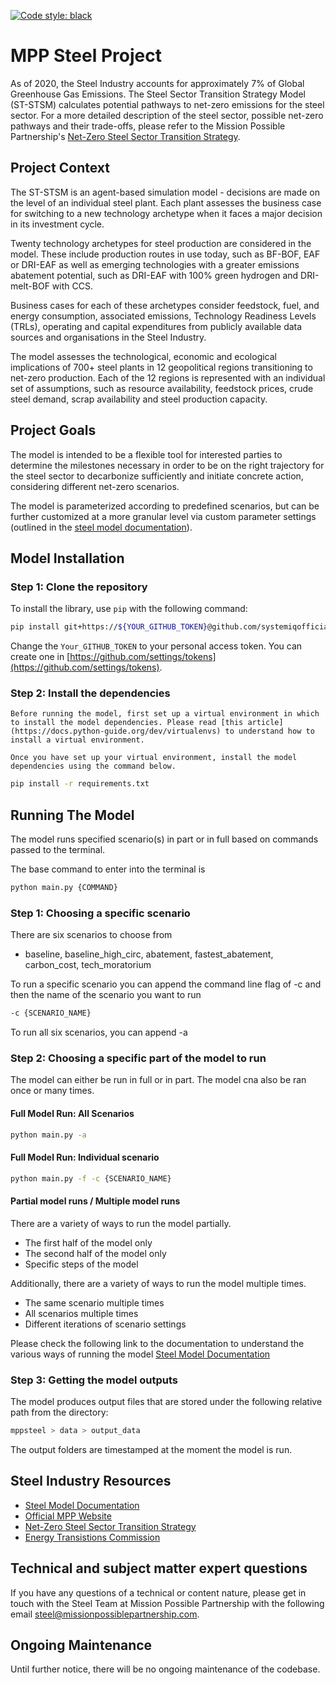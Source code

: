 [![Code style: black](https://img.shields.io/badge/code%20style-black-000000.svg)](https://github.com/psf/black)

# MPP Steel Project

As of 2020, the Steel Industry accounts for approximately 7% of Global Greenhouse Gas Emissions. The Steel Sector Transition Strategy Model (ST-STSM) calculates potential pathways to net-zero emissions for the steel sector. For a more detailed description of the steel sector, possible net-zero pathways and their trade-offs, please refer to the Mission Possible Partnership's [Net-Zero Steel Sector Transition Strategy](https://missionpossiblepartnership.org/wp-content/uploads/2021/10/MPP-Steel-Transition-Strategy-Oct-2021.pdf).

## Project Context

The ST-STSM is an agent-based simulation model - decisions are made on the level of an individual steel plant. Each plant assesses the business case for switching to a new technology archetype when it faces a major decision in its investment cycle.

Twenty technology archetypes for steel production are considered in the model. These include production routes in use today, such as BF-BOF, EAF or DRI-EAF as well as emerging technologies with a greater emissions abatement potential, such as DRI-EAF with 100% green hydrogen and DRI-melt-BOF with CCS.

Business cases for each of these archetypes consider feedstock, fuel, and energy consumption, associated emissions, Technology Readiness Levels (TRLs), operating and capital expenditures from publicly available data sources and organisations in the Steel Industry.

The model assesses the technological, economic and ecological implications of 700+ steel plants in 12 geopolitical regions transitioning to net-zero production. Each of the 12 regions is represented with an individual set of assumptions, such as resource availability, feedstock prices, crude steel demand, scrap availability and steel production capacity.

## Project Goals

The model is intended to be a flexible tool for interested parties to determine the milestones necessary in order to be on the right trajectory for the steel sector to decarbonize sufficiently and initiate concrete action, considering different net-zero scenarios.

The model is parameterized according to predefined scenarios, but can be further customized at a more granular level via custom parameter settings (outlined in the [steel model documentation](https://mpp.gitbook.io/mpp-steel-model/)).

## Model Installation

### Step 1: Clone the repository

To install the library, use `pip` with the following command:

```bash
pip install git+https://${YOUR_GITHUB_TOKEN}@github.com/systemiqofficial/mpp-steel-model.git
```

Change the `Your_GITHUB_TOKEN` to your personal access token. You can create one in [https://github.com/settings/tokens](https://github.com/settings/tokens).

### Step 2: Install the dependencies

    Before running the model, first set up a virtual environment in which to install the model dependencies. Please read [this article](https://docs.python-guide.org/dev/virtualenvs) to understand how to install a virtual environment.

    Once you have set up your virtual environment, install the model dependencies using the command below.

```bash
pip install -r requirements.txt
```

## Running The Model

The model runs specified scenario(s) in part or in full based on commands passed to the terminal.

The base command to enter into the terminal is

```bash
python main.py {COMMAND}
```

### Step 1: Choosing a specific scenario

There are six scenarios to choose from

- baseline, baseline_high_circ, abatement, fastest_abatement, carbon_cost, tech_moratorium

To run a specific scenario you can append the command line flag of -c and then the name of the scenario you want to run

```bash
-c {SCENARIO_NAME}
```

To run all six scenarios, you can append -a

### Step 2: Choosing a specific part of the model to run

The model can either be run in full or in part. The model cna also be ran once or many times.

#### Full Model Run: All Scenarios

```bash
python main.py -a
```

#### Full Model Run: Individual scenario

```bash
python main.py -f -c {SCENARIO_NAME}
```

#### Partial model runs / Multiple model runs

There are a variety of ways to run the model partially.

- The first half of the model only
- The second half of the model only
- Specific steps of the model

Additionally, there are a variety of ways to run the model multiple times.

- The same scenario multiple times
- All scenarios multiple times
- Different iterations of scenario settings

Please check the following link to the documentation to understand the various ways of running the model [Steel Model Documentation](https://mpp.gitbook.io/mpp-steel-model/)

### Step 3: Getting the model outputs

The model produces output files that are stored under the following relative path from the directory:

```bash
mppsteel > data > output_data
```

The output folders are timestamped at the moment the model is run.

## Steel Industry Resources

- [Steel Model Documentation](https://mpp.gitbook.io/mpp-steel-model/)
- [Official MPP Website](https://missionpossiblepartnership.org/)
- [Net-Zero Steel Sector Transition Strategy](https://missionpossiblepartnership.org/wp-content/uploads/2021/10/MPP-Steel-Transition-Strategy-Oct-2021.pdf)
- [Energy Transistions Commission](https://www.energy-transitions.org/)

## Technical and subject matter expert questions

If you have any questions of a technical or content nature, please get in touch with the Steel Team at Mission Possible Partnership with the following email [steel@missionpossiblepartnership.com](steel@missionpossiblepartnership.com).

## Ongoing Maintenance

Until further notice, there will be no ongoing maintenance of the codebase.
